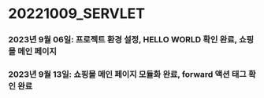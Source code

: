 # 20221009_SERVLET
### 2023년 9월 06일: 프로젝트 환경 설정, HELLO WORLD 확인 완료, 쇼핑몰 메인 페이지
### 2023년 9월 13일: 쇼핑몰 메인 페이지 모듈화 완료, forward 액션 태그 확인 완료
